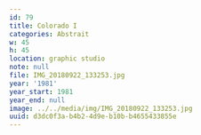 ```yaml
---
id: 79
title: Colorado I
categories: Abstrait
w: 45
h: 45
location: graphic studio
note: null
file: IMG_20180922_133253.jpg
year: '1981'
year_start: 1981
year_end: null
image: ../../media/img/IMG_20180922_133253.jpg
uuid: d3dc0f3a-b4b2-4d9e-b10b-b4655433855e
---
```


